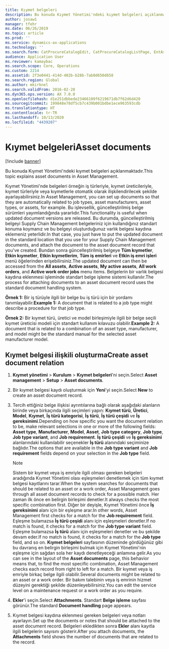 ```yaml
---
title: Kıymet belgeleri
description: Bu konuda Kıymet Yönetimi'ndeki kıymet belgeleri açıklanmaktadır.
author: josaw1
manager: tfehr
ms.date: 06/26/2019
ms.topic: article
ms.prod: ''
ms.service: dynamics-ax-applications
ms.technology: ''
ms.search.form: CatProcureCatalogEdit, CatProcureCatalogListPage, EntAssetObjectDocument
audience: Application User
ms.reviewer: kamaybac
ms.search.scope: Core, Operations
ms.custom: 2214
ms.assetid: 2f3e0441-414d-402b-b28b-7ab0d650d658
ms.search.region: Global
ms.author: mkirknel
ms.search.validFrom: 2016-02-28
ms.dyn365.ops.version: AX 7.0.0
ms.openlocfilehash: d1e251dbbede23466109f6219671db7f62d6d420
ms.sourcegitcommit: 199848e78df5cb7c439b001bdbe1ece963593cdb
ms.translationtype: HT
ms.contentlocale: tr-TR
ms.lasthandoff: 10/13/2020
ms.locfileid: "4439207"
---
```

# <a name="asset-documents"></a><span data-ttu-id="6b129-103">Kıymet belgeleri</span><span class="sxs-lookup"><span data-stu-id="6b129-103">Asset documents</span></span>

[!include [banner](../../includes/banner.md)]

 

<span data-ttu-id="6b129-104">Bu konuda Kıymet Yönetimi'ndeki kıymet belgeleri açıklanmaktadır.</span><span class="sxs-lookup"><span data-stu-id="6b129-104">This topic explains asset documents in Asset Management.</span></span>

<span data-ttu-id="6b129-105">Kıymet Yönetimi'nde belgeleri örneğin iş türleriyle, kıymet üreticileriyle, kıymet türleriyle veya kıymetlerle otomatik olarak ilişkilendirilecek şekilde ayarlayabilirsiniz.</span><span class="sxs-lookup"><span data-stu-id="6b129-105">In Asset Management, you can set up documents so that they are automatically related to job types, asset manufacturers, asset types, or assets, for example.</span></span> <span data-ttu-id="6b129-106">Bu işlevsellik, güncelleştirilmiş belge sürümleri yayımlandığında yararlıdır.</span><span class="sxs-lookup"><span data-stu-id="6b129-106">This functionality is useful when updated document versions are released.</span></span> <span data-ttu-id="6b129-107">Bu durumda, güncelleştirilmiş belgeyi Supply Chain Management belgeleriniz için kullandığınız standart konuma koymanız ve bu belgeyi oluşturduğunuz varlık belgesi kaydına eklemeniz yeterlidir.</span><span class="sxs-lookup"><span data-stu-id="6b129-107">In that case, you just have to put the updated document in the standard location that you use for your Supply Chain Management documents, and attach the document to the asset document record that you've created.</span></span> <span data-ttu-id="6b129-108">Bundan sonra güncelleştirilmiş belgeye **Tüm kıymetler**, **Etkin kıymetler**, **Etkin kıymetlerim**, **Tüm iş emirleri** ve **Etkin iş emri işleri** menü öğelerinden erişebilirsiniz.</span><span class="sxs-lookup"><span data-stu-id="6b129-108">The updated document can then be accessed from the **All assets**, **Active assets**, **My active assets**, **All work orders**, and **Active work order jobs** menu items.</span></span> <span data-ttu-id="6b129-109">Belgelerin bir varlık belgesi kaydına eklenmesi işleminde standart belge işleme sistemi kullanılır.</span><span class="sxs-lookup"><span data-stu-id="6b129-109">The process for attaching documents to an asset document record uses the standard document handling system.</span></span>

<span data-ttu-id="6b129-110">**Örnek 1:** Bir iş türüyle ilgili bir belge bu iş türü için bir yordamı tanımlayabilir.</span><span class="sxs-lookup"><span data-stu-id="6b129-110">**Example 1:** A document that is related to a job type might describe a procedure for that job type.</span></span>

<span data-ttu-id="6b129-111">**Örnek 2:** Bir kıymet türü, üretici ve model birleşimiyle ilgili bir belge seçili kıymet üreticisi modeli için standart kullanım kılavuzu olabilir.</span><span class="sxs-lookup"><span data-stu-id="6b129-111">**Example 2:** A document that is related to a combination of an asset type, manufacturer, and model might be the standard manual for the selected asset manufacturer model.</span></span>

## <a name="create-asset-document-relation"></a><span data-ttu-id="6b129-112">Kıymet belgesi ilişkili oluşturma</span><span class="sxs-lookup"><span data-stu-id="6b129-112">Create asset document relation</span></span>

1. <span data-ttu-id="6b129-113">**Kıymet yönetimi** \> **Kurulum** \> **Kıymet belgeleri**'ni seçin.</span><span class="sxs-lookup"><span data-stu-id="6b129-113">Select **Asset management** \> **Setup** \> **Asset documents**.</span></span>
2. <span data-ttu-id="6b129-114">Bir kıymet belgesi kaydı oluşturmak için **Yeni**'yi seçin.</span><span class="sxs-lookup"><span data-stu-id="6b129-114">Select **New** to create an asset document record.</span></span>
3. <span data-ttu-id="6b129-115">Tercih ettiğiniz belge ilişkisi ayrıntılarına bağlı olarak aşağıdaki alanların birinde veya birkaçında ilgili seçimleri yapın: **Kıymet türü**, **Üretici**, **Model**, **Kıymet**, **İş türü kategorisi**, **İş türü**, **İş türü çeşidi** ve **İş gereksinimi**.</span><span class="sxs-lookup"><span data-stu-id="6b129-115">Depending on how specific you want the document relation to be, make relevant selections in one or more of the following fields: **Asset type**, **Manufacturer**, **Model**, **Asset**, **Job type category**, **Job type**, **Job type variant**, and **Job requirement**.</span></span> <span data-ttu-id="6b129-116">**İş türü çeşidi** ve **İş gereksinimi** alanlarındaki kullanılabilir seçenekler **İş türü** alanındaki seçiminize bağlıdır.</span><span class="sxs-lookup"><span data-stu-id="6b129-116">The options that are available in the **Job type variant** and **Job requirement** fields depend on your selection in the **Job type** field.</span></span>

    > [!NOTE]
    > <span data-ttu-id="6b129-117">Sistem bir kıymet veya iş emriyle ilgili olması gereken belgeleri aradığında Kıymet Yönetimi olası eşleşmeleri denetlemek için tüm kıymet belgesi kayıtlarını tarar.</span><span class="sxs-lookup"><span data-stu-id="6b129-117">When the system searches for documents that should be related to an asset or a work order, Asset Management goes through all asset document records to check for a possible match.</span></span> <span data-ttu-id="6b129-118">Her zaman ilk önce en belirgin birleşimi denetler.</span><span class="sxs-lookup"><span data-stu-id="6b129-118">It always checks the most specific combination first.</span></span> <span data-ttu-id="6b129-119">Diğer bir deyişle, Kıymet Yönetimi önce **İş gereksinimi** alanı için bir eşleşme arar.</span><span class="sxs-lookup"><span data-stu-id="6b129-119">In other words, Asset Management first checks for a match for the **Job requirement** field.</span></span> <span data-ttu-id="6b129-120">Eşleşme bulamazsa **İş türü çeşidi** alanı için eşleşmeleri denetler.</span><span class="sxs-lookup"><span data-stu-id="6b129-120">If no match is found, it checks for a match for the **Job type variant** field.</span></span> <span data-ttu-id="6b129-121">Eşleşme bulamazsa **İş türü** alanı için eşleşmeleri denetler ve bu şekilde devam eder.</span><span class="sxs-lookup"><span data-stu-id="6b129-121">If no match is found, it checks for a match for the **Job type** field, and so on.</span></span> <span data-ttu-id="6b129-122">**Kıymet belgeleri** sayfasının düzeninde gördüğünüz gibi bu davranış en belirgin birleşimi bulmak için Kıymet Yönetimi'nin eşleşme için sağdan sola her kaydı denetleyeceği anlamına gelir.</span><span class="sxs-lookup"><span data-stu-id="6b129-122">As you can see in the layout of the **Asset documents** page, this behavior means that, to find the most specific combination, Asset Management checks each record from right to left for a match.</span></span> <span data-ttu-id="6b129-123">Bir kıymet veya iş emriyle birkaç belge ilgili olabilir.</span><span class="sxs-lookup"><span data-stu-id="6b129-123">Several documents might be related to an asset or a work order.</span></span> <span data-ttu-id="6b129-124">Bir bakım talebinin veya iş emrinin hizmet düzeyini gerektiği şekilde düzenleyebilirsiniz.</span><span class="sxs-lookup"><span data-stu-id="6b129-124">You can edit the service level on a maintenance request or a work order as you require.</span></span>

4. <span data-ttu-id="6b129-125">**Ekler**'i seçin.</span><span class="sxs-lookup"><span data-stu-id="6b129-125">Select **Attachments**.</span></span> <span data-ttu-id="6b129-126">Standart **Belge işleme** sayfası görünür.</span><span class="sxs-lookup"><span data-stu-id="6b129-126">The standard **Document handling** page appears.</span></span>
5. <span data-ttu-id="6b129-127">Kıymet belgesi kaydına eklenmesi gereken belgeleri veya notları ayarlayın.</span><span class="sxs-lookup"><span data-stu-id="6b129-127">Set up the documents or notes that should be attached to the asset document record.</span></span> <span data-ttu-id="6b129-128">Belgeleri ekledikten sonra **Ekler** alanı kayıtla ilgili belgelerin sayısını gösterir.</span><span class="sxs-lookup"><span data-stu-id="6b129-128">After you attach documents, the **Attachments** field shows the number of documents that are related to the record.</span></span>
